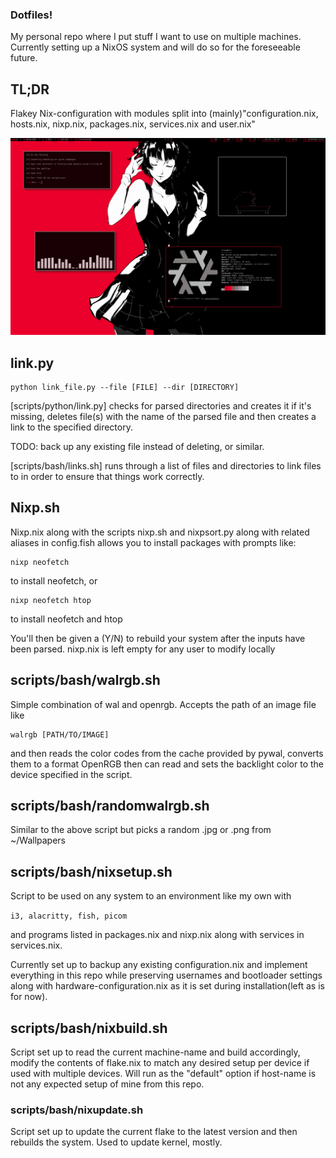 ### Dotfiles!

My personal repo where I put stuff I want to use on multiple machines.
Currently setting up a NixOS system and will do so for the foreseeable future.

## TL;DR
Flakey Nix-configuration with modules split into (mainly)"configuration.nix, hosts.nix, nixp.nix, packages.nix, services.nix and user.nix"

![Screenshot](https://github.com/borttappat/dotfiles/blob/main/screenshot.png)


## link.py
```
python link_file.py --file [FILE] --dir [DIRECTORY]
```

[scripts/python/link.py] checks for parsed directories and creates it if it's missing, deletes file(s) with the name of the parsed file and then creates a link to the specified directory. 

TODO: back up any existing file instead of deleting, or similar.

[scripts/bash/links.sh] runs through a list of files and directories to link files to in order to ensure that things work correctly.


## Nixp.sh
Nixp.nix along with the scripts nixp.sh and nixpsort.py along with related aliases in config.fish allows you to install packages with prompts like:
```
nixp neofetch
```
to install neofetch, or
```
nixp neofetch htop
```
to install neofetch and htop

You'll then be given a (Y/N) to rebuild your system after the inputs have been parsed.
nixp.nix is left empty for any user to modify locally

## scripts/bash/walrgb.sh
Simple combination of wal and openrgb. Accepts the path of an image file like 
```
walrgb [PATH/TO/IMAGE]
```
and then reads the color codes from the cache provided by pywal, converts them to a format OpenRGB then can read and sets the backlight color to the device specified in the script.

## scripts/bash/randomwalrgb.sh
Similar to the above script but picks a random .jpg or .png from ~/Wallpapers

## scripts/bash/nixsetup.sh
Script to be used on any system to an environment like my own with 

``
i3, alacritty, fish, picom
``

and programs listed in packages.nix and nixp.nix along with services in services.nix.

Currently set up to backup any existing configuration.nix and implement everything in this repo while preserving usernames and bootloader settings along with hardware-configuration.nix as it is set during installation(left as is for now).

## scripts/bash/nixbuild.sh
Script set up to read the current machine-name and build accordingly, modify the contents of flake.nix to match any desired setup per device if used with multiple devices. Will run as the "default" option if host-name is not any expected setup of mine from this repo.

### scripts/bash/nixupdate.sh
Script set up to update the current flake to the latest version and then rebuilds the system. Used to update kernel, mostly.


